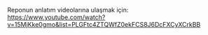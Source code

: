 Reponun anlatım videolarına ulaşmak için: 
https://www.youtube.com/watch?v=15MjKke0gmo&list=PLGFtc4ZTQWfZ0ekFCS8J6DcFXCyXCrkBB
